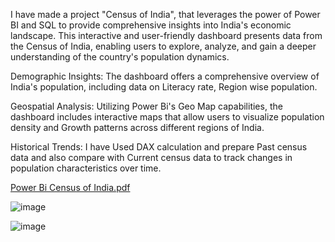 I have made a project "Census of India", that leverages the power of Power BI and SQL to provide comprehensive insights into India's economic landscape. This interactive and user-friendly dashboard presents data from the Census of India, enabling users to explore, analyze, and gain a deeper understanding of the country's population dynamics.

Demographic Insights: The dashboard offers a comprehensive overview of India's population, including data on Literacy rate, Region wise population.

Geospatial Analysis: Utilizing Power Bi's Geo Map capabilities, the dashboard includes interactive maps that allow users to visualize population density and Growth patterns across different regions of India. 

Historical Trends: I have Used DAX calculation and prepare Past census data and also compare with Current census data to track changes in population characteristics over time. 

[Power Bi Census of India.pdf](https://github.com/DeepDaw/CensusPowerBI/files/12610507/Power.Bi.Census.of.India.pdf)

![image](https://github.com/DeepDaw/CensusPowerBI/assets/143922292/004e5e60-7a8d-4c09-aa65-e85799b9fb7f)


![image](https://github.com/DeepDaw/CensusPowerBI/assets/143922292/1651f978-e91a-4d02-bf88-23c9c2a7a8f7)


